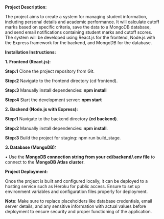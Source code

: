**Project Description:**

The project aims to create a system for managing student information, including personal details and academic performance. It will calculate cutoff marks based on specific criteria, save the data to a MongoDB database, and send email notifications containing student marks and cutoff scores. The system will be developed using React.js for the frontend, Node.js with the Express framework for the backend, and MongoDB for the database.

**Installation Instructions:**

**1.	Frontend (React.js):**

**Step:1**  Clone the project repository from Git.

**Step:2**  Navigate to the frontend directory (cd frontend).

**Step:3**  Manually install dependencies: **npm install**

**Step:4**  Start the development server: **npm start**

**2.	Backend (Node.js with Express):**

**Step:1** Navigate to the backend directory **(cd backend)**.

**Step:2** Manually install dependencies: **npm install**.

**Step:3** Build the project for staging: npm run build_stage.


**3.	Database (MongoDB):**

• Use the **MongoDB connection string from your cd/backend/.env file** to connect to the **MongoDB Atlas cluster**.

**Project Deployment:**

Once the project is built and configured locally, it can be deployed to a hosting service such as Heroku for public access. Ensure to set up environment variables and configuration files properly for deployment.

**Note:** Make sure to replace placeholders like database credentials, email server details, and any sensitive information with actual values before deployment to ensure security and proper functioning of the application.
